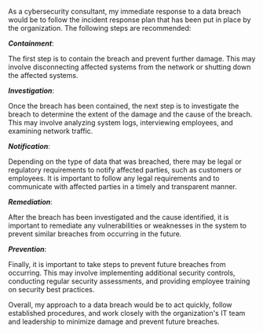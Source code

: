 
As a cybersecurity consultant, my immediate response to a data breach would be to follow the incident response plan that has been put in place by the organization. The following steps are recommended:

_**Containment**_: 

The first step is to contain the breach and prevent further damage. This may involve disconnecting affected systems from the network or shutting down the affected systems.

_**Investigation**_: 

Once the breach has been contained, the next step is to investigate the breach to determine the extent of the damage and the cause of the breach. This may involve analyzing system logs, interviewing employees, and examining network traffic.

_**Notification**_: 

Depending on the type of data that was breached, there may be legal or regulatory requirements to notify affected parties, such as customers or employees. It is important to follow any legal requirements and to communicate with affected parties in a timely and transparent manner.

_**Remediation**_: 

After the breach has been investigated and the cause identified, it is important to remediate any vulnerabilities or weaknesses in the system to prevent similar breaches from occurring in the future.

_**Prevention**_: 

Finally, it is important to take steps to prevent future breaches from occurring. This may involve implementing additional security controls, conducting regular security assessments, and providing employee training on security best practices.

Overall, my approach to a data breach would be to act quickly, follow established procedures, and work closely with the organization's IT team and leadership to minimize damage and prevent future breaches.

